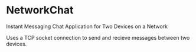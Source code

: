 # NetworkChat
Instant Messaging Chat Application for Two Devices on a Network

Uses a TCP socket connection to send and recieve messages between two devices.

